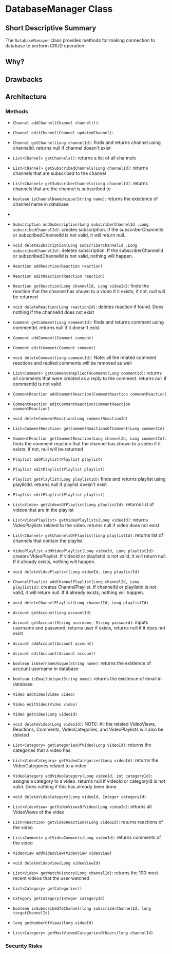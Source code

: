 # DatabaseManager Class

## Short Descriptive Summary
The `DatabaseManager` class provides methods for making connection to database to perform CRUD operation

## Why?


## Drawbacks


## Architecture

### Methods
- `Channel addChannel(Channel channel)()`: 
- `Channel editChannel(Channel updatedChannel)`:
- `Channel getChannel(Long channelId)`: finds and returns channel using channelId. returns null if channel doesn't exist
- `List<Channel> getChannels()`: returns a list of all channels
- `List<Channel> getSubscribedChannels(Long channelId)`: returns channels that are subscribed to the channel 
- `List<Channel> getSubscriberChannels(Long channelId)`: returns channels that are the channel is subscribed to
- `boolean isChannelNameUnique(String name)`: returns the existence of channel name in database
- 
- `Subscription addSubscription(Long subscriberChannelId ,Long subscribedChannelId)`: creates subscription. If the subscriberChannelId or subscribedChannelId is not valid, it will return null.
- `void deleteSubscription(Long subscriberChannelId ,Long subscribedChannelId)`: deletes subscription. If the subscriberChannelId or subscribedChannelId is not valid, nothing will happen.

- `Reaction addReaction(Reaction reaction)`
- `Reaction editReaction(Reaction reaction)`
- `Reaction getReaction(Long channelId, Long videoId)`: finds the reaction that the channel has shown to a video if it exists; if not, null will be returned 
- `void deleteReaction(Long reactionId)`: deletes reaction if found. Does nothing if the channelId does not exist  

- `Comment getComment(Long commentId)`: finds and returns comment using commentId. returns null if it doesn't exist
- `Comment addComment(Comment comment)`
- `Comment editComment(Comment comment) `
- `void deleteComment(Long commentId)`: Note: all the related comment reactions and replied comments will be removed as well
- `List<Comment> getCommentsRepliedToComment(Long commentId)`: returns all comments that were created as a reply to the comment. returns null if commentId is not valid 

- `CommentReaction addCommentReaction(CommentReaction commentReaction)`
- `CommentReaction editCommentReaction(CommentReaction commentReaction)`
- `void deleteCommentReaction(Long commentReactionId) `
- `List<CommentReaction> getCommentReactionsOfComment(Long commentId)`
- `CommentReaction getCommentReaction(Long channelId, Long commentId)`: finds the comment reaction that the channel has shown to a video if it exists; if not, null will be returned

- `Playlist addPlaylist(Playlist playlist)`
- `Playlist editPlaylist(Playlist playlist)`
- `Playlist getPlaylist(Long playlistId)`: finds and returns playlist using playlistId. returns null if playlist doesn't exist
- `Playlist editPlaylist(Playlist playlist)`
- `List<Vidoe> getVideosOfPlaylist(Long playlistId)`: returns list of videos that are in the playlist
- `List<VidoePlaylist> getVideoPlaylists(Long videoId)`: returns VideoPlaylists related to the video. returns null if video does not exist
- `List<Channel> getChannelsOfPlaylist(Long playlistId)`: returns list of channels that contain the playlist
- `VideoPlaylist addVideoPlaylist(Long videoId, Long playlistId)`: creates VideoPlaylist. If videoId or playlistId is not valid, it will return null. If it already exists, nothing will happen.
- `void deleteVideoPlaylist(Long videoId, Long playlistId)` 
- `ChannelPlaylist addChannelPlaylist(Long channelId, Long playlistId)`: creates ChannelPlaylist. If channelId or playlistId is not valid, it will return null. If it already exists, nothing will happen.
- `void deleteChannelPlaylist(Long channelId, Long playlistId)`


- `Account getAccount(Long accountId)`
- `Account getAccount(String username, String password)`: inputs username and password, returns user if exists, returns null if it does not exist 
- `Account addAccount(Account account)`
- `Account editAccount(Account account)`
- `boolean isUsernameUnique(String name)`: returns the existence of account username in database
- `boolean isEmailUnique(String name)`: returns the existence of email in database

- `Video addVideo(Video video)`
- `Video editVideo(Video video)`
- `Video getVideo(Long videoId)`
- `void deleteVideo(Long videoId)`: NOTE: All the related VideoViews, Reactions, Comments, VideoCategories, and VideoPlaylists will also be deleted

- `List<Category> getCategoriesOfVideo(Long videoId)`: returns the categories that a video has
- `List<VideoCategory> getVideoCategories(Long videoId)`: returns the VideoCategories related to a video
- `VideoCategory addVideoCategory(Long videoId, int categoryId)`: assigns a category to a video. returns null if videoId or categoryId is not valid. Does nothing if this has already been done.
- `void deleteVideoCategory(Long videoId, Integer categoryId)` 

- `List<VideoView> getVideoViewsOfVideo(Long videoId)`: returns all VideoViews of the video
- `List<Reaction> getVideoReactions(Long videoId)`: returns reactions of the video
- `List<Comment> getVideoComments(Long videoId)`: returns comments of the video
- `VideoView addVideoView(VideoView videoView)`
- `void deleteVideoView(Long videoViewId)`
- `List<Video> getWatchHistory(Long channelId)`: returns the 100 most recent videos that the user watched
- `List<Category> getCategories()`
- `Category getCategory(Integer categoryId)`

- `boolean isSubscribedToChannel(long subscriberChannelId, long targetChannelId)`
- `long getNumberOfViews(long videoId)`
- `List<Category> getMostViewedCategoriesOfUsers(long channelId)`

### Security Risks